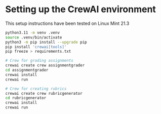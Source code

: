 # Setting up the CrewAI environment

This setup instructions have been tested on Linux Mint 21.3

```bash
python3.11 -m venv .venv
source .venv/bin/activate
python3 -m pip install --upgrade pip
pip install 'crewai[tools]'
pip freeze > requirements.txt

# Crew for grading assignments
crewai create crew assignmentgrader
cd assignmentgrader
crewai install
crewai run

# Crew for creating rubrics
crewai create crew rubricgenerator
cd rubricgenerator
crewai install
crewai run
```



